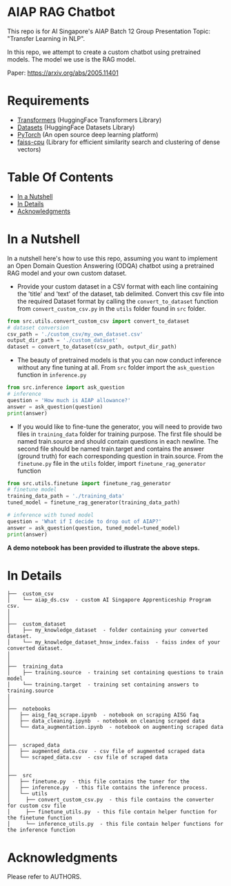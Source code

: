 # AIAP RAG Chatbot
This repo is for AI Singapore's AIAP Batch 12 Group Presentation Topic: "Transfer Learning in NLP". 

In this repo, we attempt to create a custom chatbot using pretrained models. The model we use is the RAG model.

Paper: https://arxiv.org/abs/2005.11401


# Requirements
- [Transformers](https://github.com/huggingface/transformers) (HuggingFace Transformers Library)
- [Datasets](https://github.com/huggingface/datasets) (HuggingFace Datasets Library)
- [PyTorch](https://pytorch.org/) (An open source deep learning platform) 
- [faiss-cpu](https://github.com/facebookresearch/faiss) (Library for efficient similarity search and clustering of dense vectors)


# Table Of Contents
-  [In a Nutshell](#in-a-nutshell)
-  [In Details](#in-details)
-  [Acknowledgments](#acknowledgments)

# In a Nutshell   
In a nutshell here's how to use this repo, assuming you want to implement an Open Domain Question Answering (ODQA) chatbot using a pretrained RAG model and your own custom dataset.
- Provide your custom dataset in a CSV format with each line containing the 'title' and 'text' of the dataset, tab delimited. Convert this csv file into the required Dataset format by calling the `convert_to_dataset` function from `convert_custom_csv.py` in the `utils` folder found in `src` folder.

```python
from src.utils.convert_custom_csv import convert_to_dataset
# dataset conversion
csv_path = './custom_csv/my_own_dataset.csv'
output_dir_path = './custom_dataset'
dataset = convert_to_dataset(csv_path, output_dir_path)
``` 


- The beauty of pretrained models is that you can now conduct inference without any fine tuning at all. From `src`  folder import the `ask_question` function in `inference.py`

```python
from src.inference import ask_question
# inference
question = 'How much is AIAP allowance?'
answer = ask_question(question)
print(answer)
```

- If you would like to fine-tune the generator, you will need to provide two files in `training_data` folder for training purpose. The first file should be named train.source and should contain questions in each newline. The second file should be named train.target and contains the answer (ground truth) for each corresponding question in train.source. From the `finetune.py` file in the `utils` folder, import `finetune_rag_generator` function
```python
from src.utils.finetune import finetune_rag_generator
# finetune model
training_data_path = './training_data'
tuned_model = finetune_rag_generator(training_data_path)

# inference with tuned model
question = 'What if I decide to drop out of AIAP?'
answer = ask_question(question, tuned_model=tuned_model)
print(answer)
```

**A demo notebook has been provided to illustrate the above steps.**


# In Details
```
├──  custom_csv
│    └── aiap_ds.csv  - custom AI Singapore Apprenticeship Program csv.
│
│
├──  custom_dataset
│    ├── my_knowledge_dataset  - folder containing your converted dataset.
│    └── my_knowledge_dataset_hnsw_index.faiss  - faiss index of your converted dataset.
│
│
├──  training_data  
│    ├── training.source  - training set containing questions to train model
│    └── training.target  - training set containing answers to training.source
│
│
├──  notebooks
│   ├── aisg_faq_scrape.ipynb  - notebook on scraping AISG faq
│   ├── data_cleaning.ipynb  - notebook on cleaning scraped data
│   └── data_augmentation.ipynb  - notebook on augmenting scraped data
│
│
├──  scraped_data
│   ├── augmented_data.csv  - csv file of augmented scraped data
│   └── scraped_data.csv  - csv file of scraped data
│
│  
├──  src
│   ├── finetune.py  - this file contains the tuner for the 
│   ├── inference.py  - this file contains the inference process.
│   └── utils
│     ├── convert_custom_csv.py  - this file contains the converter for custom csv file
│     ├── finetune_utils.py  - this file contain helper function for the finetune function
│     └── inference_utils.py  - this file contain helper functions for the inference function
```


# Acknowledgments
Please refer to AUTHORS.


